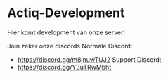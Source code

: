 # Actiq-Development

Hier komt development van onze server!

Join zeker onze discords
Normale Discord: 
- https://discord.gg/m8jnuwTUJ2
Support Discord: 
- https://discord.gg/Y3uTRwMbht
